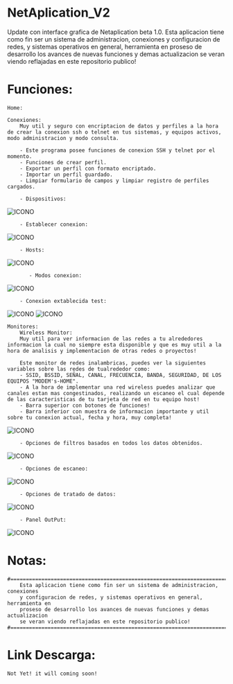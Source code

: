 # NetAplication_V2
 Update con interface grafica de Netaplication beta 1.0.
 Esta aplicacion tiene como fin ser un sistema de administracion, conexiones 
	y configuracion de redes, y sistemas operativos en general, herramienta en 
	proseso de desarrollo los avances de nuevas funciones y demas actualizacion 
	se veran viendo reflajadas en este repositorio publico!

# Funciones:
    Home:

    Conexiones: 
        Muy util y seguro con encriptacion de datos y perfiles a la hora de crear la conexion ssh o telnet en tus sistemas, y equipos activos, modo administracion y modo consulta.

        - Este programa posee funciones de conexion SSH y telnet por el momento.
        - Funciones de crear perfil.
        - Exportar un perfil con formato encriptado.
        - Importar un perfil guardado.
        - Limpiar formulario de campos y limpiar registro de perfiles cargados.

        - Dispositivos:
   ![ICONO](https://github.com/emerson199818/NetAplication_V2/blob/main/PROYECTO/DIAGRAMAS/Capturas/c_6.PNG)

        - Establecer conexion:
   ![ICONO](https://github.com/emerson199818/NetAplication_V2/blob/main/PROYECTO/DIAGRAMAS/Capturas/c_7.PNG)

        - Hosts:
   ![ICONO](https://github.com/emerson199818/NetAplication_V2/blob/main/PROYECTO/DIAGRAMAS/Capturas/c_10.PNG)

           - Modos conexion:
   ![ICONO](https://github.com/emerson199818/NetAplication_V2/blob/main/PROYECTO/DIAGRAMAS/Capturas/c_11.PNG)

        - Conexion extablecida test:
   ![ICONO](https://github.com/emerson199818/NetAplication_V2/blob/main/PROYECTO/DIAGRAMAS/Capturas/c_12.PNG)
   ![ICONO](https://github.com/emerson199818/NetAplication_V2/blob/main/PROYECTO/DIAGRAMAS/Capturas/c_13.PNG)

    Monitores:
    	Wireless Monitor:
    	Muy util para ver informacion de las redes a tu alrededores informacion la cual no siempre esta disponible y que es muy util a la hora de analisis y implementacion de otras redes o proyectos!

    	Este monitor de redes inalambricas, puedes ver la siguientes variables sobre las redes de tualrededor como:
   		- SSID, BSSID, SEÑAL, CANAL, FRECUENCIA, BANDA, SEGURIDAD, DE LOS EQUIPOS "MODEM's-HOME".
   		- A la hora de implementar una red wireless puedes analizar que canales estan mas congestinados, realizando un escaneo el cual depende de las caracteristicas de tu tarjeta de red en tu equipo host!
   		- Barra superior con botones de funciones!
   		- Barra inferior con muestra de informacion importante y util sobre tu conexion actual, fecha y hora, muy completa!
   ![ICONO](https://github.com/emerson199818/NetAplication_V2/blob/main/PROYECTO/DIAGRAMAS/Capturas/w_4.PNG)
   
   		- Opciones de filtros basados en todos los datos obtenidos.
   ![ICONO](https://github.com/emerson199818/NetAplication_V2/blob/main/PROYECTO/DIAGRAMAS/Capturas/w_3.PNG)
   
   		- Opciones de escaneo:
   ![ICONO](https://github.com/emerson199818/NetAplication_V2/blob/main/PROYECTO/DIAGRAMAS/Capturas/w_1.PNG)
   
   		- Opciones de tratado de datos:
   ![ICONO](https://github.com/emerson199818/NetAplication_V2/blob/main/PROYECTO/DIAGRAMAS/Capturas/w_2.PNG)
   
   		- Panel OutPut:
   ![ICONO](https://github.com/emerson199818/NetAplication_V2/blob/main/PROYECTO/DIAGRAMAS/Capturas/1.PNG)


# Notas:
    #===================================================================================#
    	Esta aplicacion tiene como fin ser un sistema de administracion, conexiones 
    	y configuracion de redes, y sistemas operativos en general, herramienta en 
    	proseso de desarrollo los avances de nuevas funciones y demas actualizacion 
    	se veran viendo reflajadas en este repositorio publico!
    #===================================================================================#

# Link Descarga:
    Not Yet! it will coming soon!

